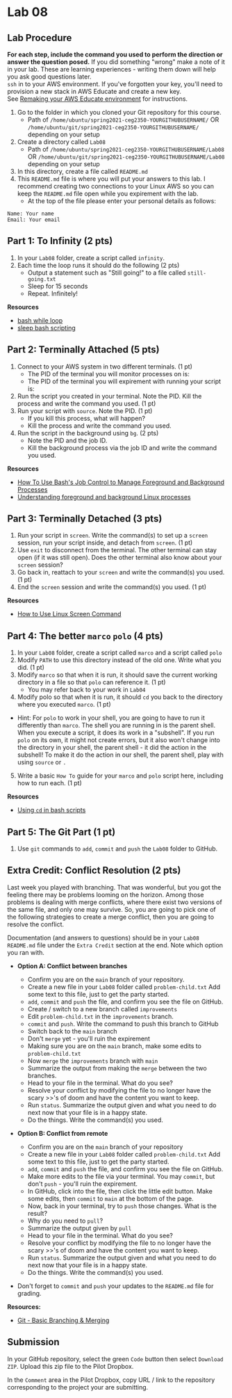 # Lab 08

## Lab Procedure

**For each step, include the command you used to perform the direction or answer the question posed.** If you did something "wrong" make a note of it in your lab. These are learning experiences - writing them down will help you ask good questions later.  
`ssh` in to your AWS environment. If you've forgotten your key, you'll need to provision a new stack in AWS Educate and create a new key.  
See [Remaking your AWS Educate environment](../../..) for instructions.

1. Go to the folder in which you cloned your Git repository for this course.
   - Path of `/home/ubuntu/spring2021-ceg2350-YOURGITHUBUSERNAME/` OR `/home/ubuntu/git/spring2021-ceg2350-YOURGITHUBUSERNAME/` depending on your setup
2. Create a directory called `Lab08`
   - Path of `/home/ubuntu/spring2021-ceg2350-YOURGITHUBUSERNAME/Lab08` OR `/home/ubuntu/git/spring2021-ceg2350-YOURGITHUBUSERNAME/Lab08` depending on your setup
3. In this directory, create a file called `README.md`
4. This `README.md` file is where you will put your answers to this lab. I recommend creating two connections to your Linux AWS so you can keep the `README.md` file open while you expirement with the lab.
   - At the top of the file please enter your personal details as follows:

```
Name: Your name
Email: Your email

```

## Part 1: To Infinity (2 pts)

1. In your `Lab08` folder, create a script called `infinity`.
2. Each time the loop runs it should do the following (2 pts)
   - Output a statement such as "Still going!" to a file called `still-going.txt`
   - Sleep for 15 seconds
   - Repeat. Infinitely!

**Resources**

- [bash while loop](https://linuxize.com/post/bash-while-loop/)
- [sleep bash scripting](https://www.cyberciti.biz/faq/linux-unix-sleep-bash-scripting/)

## Part 2: Terminally Attached (5 pts)

1. Connect to your AWS system in two different terminals. (1 pt)
   - The PID of the terminal you will monitor processes on is: 
   - The PID of the terminal you will expirement with running your script is: 
2. Run the script you created in your terminal. Note the PID. Kill the process and write the command you used. (1 pt)
3. Run your script with `source`. Note the PID.  (1 pt)
   - If you kill this process, what will happen?  
   - Kill the process and write the command you used.
4. Run the script in the background using `bg`. (2 pts)
   - Note the PID and the job ID. 
   - Kill the background process via the job ID and write the command you used.

**Resources**

- [How To Use Bash's Job Control to Manage Foreground and Background Processes](https://www.digitalocean.com/community/tutorials/how-to-use-bash-s-job-control-to-manage-foreground-and-background-processes)
- [Understanding foreground and background Linux processes](https://linuxconfig.org/understanding-foreground-and-background-linux-processes)

## Part 3: Terminally Detached (3 pts)

1. Run your script in `screen`. Write the command(s) to set up a `screen` session, run your script inside, and detach from `screen`. (1 pt)
2. Use `exit` to disconnect from the terminal.  The other terminal can stay open (if it was still open).  Does the other terminal also know about your `screen` session?
3. Go back in, reattach to your `screen` and write the command(s) you used. (1 pt)
4. End the `screen` session and write the command(s) you used. (1 pt)

**Resources**

- [How to Use Linux Screen Command](https://www.howtogeek.com/662422/how-to-use-linuxs-screen-command/)

## Part 4: The better `marco` `polo` (4 pts)
1. In your `Lab08` folder, create a script called `marco` and a script called `polo`
2. Modify `PATH` to use this directory instead of the old one.  Write what you did. (1 pt)
3. Modify `marco` so that when it is run, it should save the current working directory in a file so that `polo` can reference it. (1 pt)
   - You may refer back to your work in `Lab04`
4. Modify polo so that when it is run, it should `cd` you back to the directory where you executed `marco`. (1 pt)
  - Hint: For `polo` to work in your shell, you are going to have to run it differently than `marco`.  The shell you are running in is the parent shell.  When you execute a script, it does its work in a "subshell".  If you run `polo` on its own, it might not create errors, but it also won't change into the directory in your shell, the parent shell - it did the action in the subshell!  To make it do the action in our shell, the parent shell, play with using `source` or `.`  
5. Write a basic `How To` guide for your `marco` and `polo` script here, including how to run each. (1 pt)

**Resources**

- [Using `cd` in bash scripts](https://www.baeldung.com/linux/cd-command-bash-script)

## Part 5: The Git Part (1 pt)

1. Use `git` commands to `add`, `commit` and `push` the `Lab08` folder to GitHub.

## Extra Credit: Conflict Resolution (2 pts)

Last week you played with branching.  That was wonderful, but you got the feeling there may be problems looming on the horizon.  Among those problems is dealing with merge conflicts, where there exist two versions of the same file, and only one may survive.  So, you are going to pick one of the following strategies to create a merge conflict, then you are going to resolve the conflict.

Documentation (and answers to questions) should be in your `Lab08` `README.md` file under the `Extra Credit` section at the end.  Note which option you ran with.

- **Option A: Conflict between branches**
   - Confirm you are on the `main` branch of your repository.
   - Create a new file in your `Lab08` folder called `problem-child.txt`  Add some text to this file, just to get the party started.
   - `add`, `commit` and `push` the file, and confirm you see the file on GitHub.
   - Create / switch to a new branch called `improvements`
   - Edit `problem-child.txt` in the `improvements` branch.
   - `commit` and `push`.  Write the command to push this branch to GitHub
   - Switch back to the `main` branch
   - Don't `merge` yet - you'll ruin the expirement
   - Making sure you are on the `main` branch, make some edits to `problem-child.txt`
   - Now `merge` the `improvements` branch with `main`
   - Summarize the output from making the `merge` between the two branches.
   - Head to your file in the terminal.  What do you see?
   - Resolve your conflict by modifying the file to no longer have the scary >>'s of doom and have the content you want to keep.
   - Run `status`.  Summarize the output given and what you need to do next now that your file is in a happy state.
   - Do the things.  Write the command(s) you used.
- **Option B: Conflict from remote**
   - Confirm you are on the `main` branch of your repository
   - Create a new file in your `Lab08` folder called `problem-child.txt`  Add some text to this file, just to get the party started.
   - `add`, `commit` and `push` the file, and confirm you see the file on GitHub.
   - Make more edits to the file via your terminal.  You may `commit`, but don't `push` - you'll ruin the expirement.
   - In GitHub, click into the file, then click the little edit button.  Make some edits, then `commit` to `main` at the bottom of the page.
   - Now, back in your terminal, try to `push` those changes.  What is the result?
   - Why do you need to `pull`?
   - Summarize the output given by `pull`
   - Head to your file in the terminal.  What do you see?
   - Resolve your conflict by modifying the file to no longer have the scary >>'s of doom and have the content you want to keep.
   - Run `status`.  Summarize the output given and what you need to do next now that your file is in a happy state.
   - Do the things.  Write the command(s) you used.

- Don't forget to `commit` and `push` your updates to the `README.md` file for grading.

**Resources:**

- [Git - Basic Branching & Merging](https://git-scm.com/book/en/v2/Git-Branching-Basic-Branching-and-Merging)

## Submission

In your GitHub repository, select the green `Code` button then select `Download ZIP`. Upload this zip file to the Pilot Dropbox.

In the `Comment` area in the Pilot Dropbox, copy URL / link to the repository corresponding to the project your are submitting.

